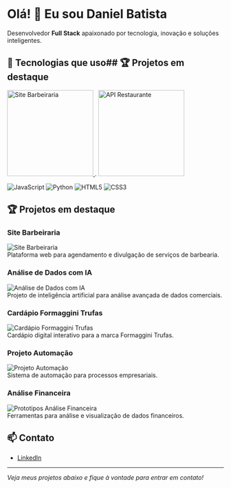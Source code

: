 # Olá! 👋 Eu sou Daniel Batista

Desenvolvedor **Full Stack** apaixonado por tecnologia, inovação e soluções inteligentes.

## 🚀 Tecnologias que uso## 🏆 Projetos em destaque

<a href="https://github.com/danielbsn1/site_barbeiaria" target="_blank">
  <img src="https://share.google/images/GuiKI37OTs4Cus6Sh" alt="Site Barbeiraria" width="200"/>
</a>.

<a href="https://github.com/danielbsn1/api_restaurante" target="_blank">
  <img src="https://images.unsplash.com/photo-1504674900247-0877df9cc836?auto=format&fit=crop&w=400&q=80" alt="API Restaurante" width="200"/>
</a>


<!-- Repita para os outros projetos, mudando os links e imagens -->

![JavaScript](https://img.shields.io/badge/JavaScript-F7DF1E?logo=javascript&logoColor=black&style=for-the-badge)
![Python](https://img.shields.io/badge/Python-3776AB?logo=python&logoColor=white&style=for-the-badge)
![HTML5](https://img.shields.io/badge/HTML5-E34F26?logo=html5&logoColor=white&style=for-the-badge)
![CSS3](https://img.shields.io/badge/CSS3-1572B6?logo=css3&logoColor=white&style=for-the-badge)

## 🏆 Projetos em destaque

### Site Barbeiraria  
![Site Barbeiraria](https://share.google/images/GuiKI37OTs4Cus6Sh)  
Plataforma web para agendamento e divulgação de serviços de barbearia.

### Análise de Dados com IA  
![Análise de Dados com IA](https://www.comececomopedireito.com.br/blog/wp-content/uploads/2024/02/analise-de-dados-com-power-bi.jpg)  
Projeto de inteligência artificial para análise avançada de dados comerciais.

### Cardápio Formaggini Trufas  
![Cardápio Formaggini Trufas](https://images.unsplash.com/photo-1502741338009-cac2772e18bc?auto=format&fit=crop&w=400&q=80)  
Cardápio digital interativo para a marca Formaggini Trufas.

### Projeto Automação  
![Projeto Automação](https://azuton.com/wp-content/uploads/2022/09/automacao-de-markerting.jpg)  
Sistema de automação para processos empresariais.

### Análise Financeira  
![Prototipos Análise Financeira](https://novo.saovicentecontabilidade.com.br/wp-content/uploads/2014/05/analises_financeiras_balanco_consultoria_empresarial_sao_vicente_contabilidade.jpg)  
Ferramentas para análise e visualização de dados financeiros.

## 📫 Contato

- [LinkedIn](www.linkedin.com/in/danielbatista-dev)


---

*Veja meus projetos abaixo e fique à vontade para entrar em contato!*

